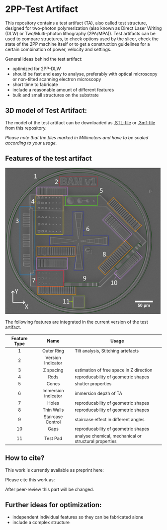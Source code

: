 # 2PP-Test Artifact

This repository contains a test artifact (TA), also called test structure, designed for two-photon polymerization (also known as Direct Laser Writing (DLW) or Two/Multi-photon lithography (2PA/MPA)).
Test artifacts can be used to compare structures, to check options used by the slicer, check the state of the 2PP machine itself or to get a construction guidelines for a certain combination of power, velocity and settings.

General ideas behind the test artifact:

* optimized for 2PP-DLW
* should be fast and easy to analyse, preferably with optical microscopy or non-tilted scanning electron microscopy
* short time to fabricate
* include a reasonable amount of different features
* bulk and small structures on the substrate

## 3D model of Test Artifact:

The model of the test artifact can be downloaded as [.STL-file](https://github.com/BAMresearch/2PP-TestArtifact/blob/main/Test%20artifact.stl) or [.3mf-file](https://github.com/BAMresearch/2PP-TestArtifact/blob/main/Test%20artifact.3mf) from this repository. 

*Please note that the files marked in Millimeters and have to be scaled according to your usage.*


## Features of the test artifact

<img src="FeatureOverview.png" width="500">


The following features are integrated in the current version of the test artifact.

| Feature Type | Name |Usage |
| :----: | :-------------: |------------- |
| 1  | Outer Ring  |Tilt analysis, Stitching artefacts |
| 2  | Version Indicator  |    |
| 3  | Z spacing  | estimation of free space in Z direction |
| 4  | Rods | reproducability of geometric shapes |
| 5  | Cones  | shutter properties |
| 6  | Immersion indicator  | immersion depzh of TA  |
| 7  | Holes  | reproducability of geometric shapes |
| 8  | Thin Walls  | reproducability of geometric shapes  |
| 9  | Staircase Control  | staircase effect in different angles |
| 10  | Gaps  | reproducability of geometric shapes |
| 11  | Test Pad  |  analyse chemical, mechanical or structural properties |


## How to cite?

This work is currently available as preprint here:

Please cite this work as:

After peer-review this part will be changed.

## Further ideas for optimization:

* independent individual features so they can be fabricated alone
* include a complex structure
